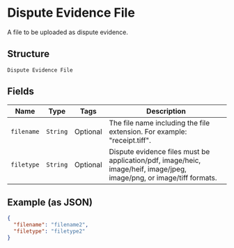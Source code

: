 
# Dispute Evidence File

A file to be uploaded as dispute evidence.

## Structure

`Dispute Evidence File`

## Fields

| Name | Type | Tags | Description |
|  --- | --- | --- | --- |
| `filename` | `String` | Optional | The file name including the file extension. For example: "receipt.tiff". |
| `filetype` | `String` | Optional | Dispute evidence files must be application/pdf, image/heic, image/heif, image/jpeg, image/png, or image/tiff formats. |

## Example (as JSON)

```json
{
  "filename": "filename2",
  "filetype": "filetype2"
}
```

